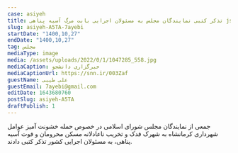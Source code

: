 ```yaml
--- 
case: asiyeh 
title: تذکر کتبی نمایندگان مجلس به مسئولان اجرایی بابت مرگ آسیه پناهی jsj 
slug: asiyeh-A5TA-7ayebi 
startDate: "1400,10,27" 
endDate: "1400,10,27" 
tag: مجلس 
mediaType: image 
media: /assets/uploads/2022/0/1/1047285_558.jpg 
mediaCaption: خبرگزاری دانشجو 
mediaCaptionUrl: https://snn.ir/003Zaf 
guestName: علی طیبی 
guestEmail: 7ayebi@gmail.com 
editDate: 1643680760 
postSlug: asiyeh-A5TA 
draftPublish: 1 
---
```

جمعی از نمایندگان مجلس شورای اسلامی در خصوص حمله خشونت آمیز عوامل شهرداری کرمانشاه به شهرک فدک و تخریب ناعادلانه مسکن محرومان و فوت آسیه پناهی، به مسئولان اجرایی کشور تذکر کتبی دادند.